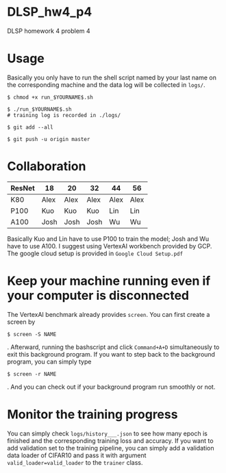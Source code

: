 # DLSP_hw4_p4
DLSP homework 4 problem 4

# Usage
Basically you only have to run the shell script named by your last name on the corresponding machine and the data log will be collected in `logs/`.

```
$ chmod +x run_$YOURNAME$.sh

$ ./run_$YOURNAME$.sh
# training log is recorded in ./logs/

$ git add --all

$ git push -u origin master
```

# Collaboration
| ResNet | 18   | 20   | 32   | 44   | 56   |
|--------|------|------|------|------|------|
| K80    | Alex | Alex | Alex | Alex | Alex |
| P100   | Kuo  | Kuo  | Kuo  | Lin  | Lin  |
| A100   | Josh | Josh | Josh | Wu   | Wu   |

Basically Kuo and Lin have to use P100 to train the model; Josh and Wu have to use A100. I suggest using VertexAI workbench provided by GCP. The google cloud setup is provided in `Google Cloud Setup.pdf`

# Keep your machine running even if your computer is disconnected

The VertexAI benchmark already provides `screen`. You can first create a screen by 
```
$ screen -S NAME
```
. Afterward, running the bashscript and click `Command+A+D` simultaneously to exit this background program. If you want to step back to the background program, you can simply type
```
$ screen -r NAME
```
. And you can check out if your background program run smoothly or not.

# Monitor the training progress

You can simply check `logs/history___.json` to see how many epoch is finished and the corresponding training loss and accuracy. If you want to add validation set to the training pipeline, you can simply add a validation data loader of CIFAR10 and pass it with argument `valid_loader=valid_loader` to the `trainer` class.
